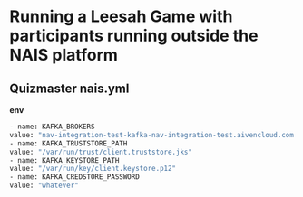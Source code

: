 # Running a Leesah Game with participants running outside the NAIS platform

## Quizmaster nais.yml

**env**

```bash
- name: KAFKA_BROKERS
value: "nav-integration-test-kafka-nav-integration-test.aivencloud.com:26484"
- name: KAFKA_TRUSTSTORE_PATH
value: "/var/run/trust/client.truststore.jks"
- name: KAFKA_KEYSTORE_PATH
value: "/var/run/key/client.keystore.p12"
- name: KAFKA_CREDSTORE_PASSWORD
value: "whatever"
```

